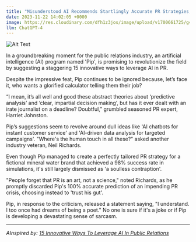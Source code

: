 ```yaml
---
title: "Misunderstood AI Recommends Startlingly Accurate PR Strategies, Still Gets Ignored"
date: 2023-11-22 14:02:05 +0000
image: https://res.cloudinary.com/dfh1z3jos/image/upload/v1700661725/g4lywqjsic7jswszofdc.png
llm: ChatGPT-4
---
```

![Alt Text](https://res.cloudinary.com/dfh1z3jos/image/upload/v1700661725/g4lywqjsic7jswszofdc.png "A sleek, futuristic AI stands in a sleek, modern office, surrounded by a team of human executives. The AI confidently presents a detailed PR strategy on a holographic screen, while the humans look disinterested, scrolling on their phones or chatting among themselves. The AI's expression is a mixture of frustration and confusion as it gestures towards the screen, photographic style")


In a groundbreaking moment for the public relations industry, an artificial intelligence (AI) program named 'Pip', is promising to revolutionize the field by suggesting a staggering 15 innovative ways to leverage AI in PR.

Despite the impressive feat, Pip continues to be ignored because, let’s face it, who wants a glorified calculator telling them their job?

“I mean, it’s all well and good these abstract theories about ‘predictive analysis’ and ‘clear, impartial decision making’, but has it ever dealt with an irate journalist on a deadline? Doubtful,” grumbled seasoned PR expert, Harriet Johnston.

Pip’s suggestions seem to revolve around dull ideas like 'AI chatbots for instant customer service' and 'AI-driven data analysis for targeted campaigns'. "Where's the human touch in all these?" asked another industry veteran, Neil Richards.

Even though Pip managed to create a perfectly tailored PR strategy for a fictional mineral water brand that achieved a 98% success rate in simulations, it's still largely dismissed as 'a soulless contraption'. 

"People forget that PR is an art, not a science," noted Richards, as he promptly discarded Pip's 100% accurate prediction of an impending PR crisis, choosing instead to 'trust his gut'. 

Pip, in response to the criticism, released a statement saying, "I understand. I too once had dreams of being a poet." No one is sure if it's a joke or if Pip is developing a devastating sense of sarcasm.

---
*AInspired by: [15 Innovative Ways To Leverage AI In Public Relations](https://www.forbes.com/sites/forbesagencycouncil/2023/11/21/15-innovative-ways-to-leverage-ai-in-public-relations/)*